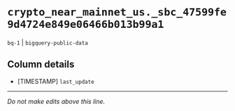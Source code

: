# `crypto_near_mainnet_us._sbc_47599fe9d4724e849e06466b013b99a1`
`bq-1` | `bigquery-public-data`

## Column details
* [TIMESTAMP] `last_update`

-------------------------------------------------------------------------------
*Do not make edits above this line.*

